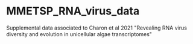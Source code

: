 # MMETSP_RNA_virus_data
Supplemental data associated to Charon et al 2021 "Revealing RNA virus diversity and evolution in unicellular algae transcriptomes"
